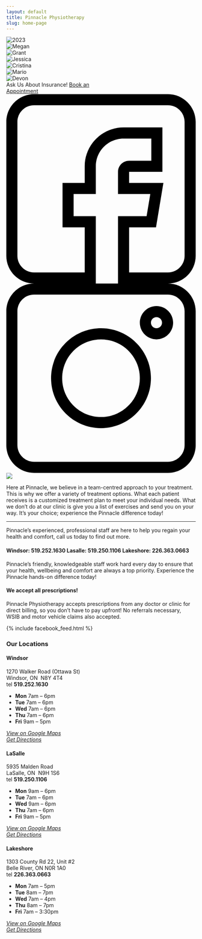 ```yaml
---
layout: default
title: Pinnacle Physiotherapy
slug: home-page
---
```


<div class="banner" style="clear: both; display: none;">
  <a href="/assets/docs/coronavirus.pdf">
    <img style="display: block; width: 100%;" src="/assets/img/covid.jpg"" />
  </a>
</div>

<div id="HomeSlider">
  <!-- <a href="/gives-back"><img src="/assets/img/gives-back.jpg" alt="Pinnacle Gives Back" /></a> -->
  <!-- <div><img src="/assets/img/jan2022.jpg" alt="2022" /></div>
  <div><img src="/assets/img/still-open-slider.jpg" alt="We're still open" /></div>
  <div><img src="/assets/img/open-now.jpg" alt="We are open" /></div> -->
  <!-- <div><img src="/assets/img/PinnaclePhysiotherapyWindsor2.jpg" alt="Gift of Health" /></div>
  <a href="https://windsorcancerfoundation.org/pinnacle-ornaments-for-patient-assistance-fund/?fbclid=IwAR3OX2wp3_58KJBdQ2Pxd-gIKQ8CyfX4TXpbKEyTpcrs2VUiSudl07ANeyo"><img src="/assets/img/PinnaclePhysiotherapyWindsor.jpg" alt="Ornaments for Patients" /></a> -->
  <div><img src="/assets/img/slider2023.jpg" alt="2023" /></div>
  <div><img src="/assets/img/slider1.jpg" alt="Megan" /></div>
  <div><img src="/assets/img/slider2.jpg" alt="Grant" /></div>
  <div><img src="/assets/img/slider3.jpg" alt="Jessica" /></div>
  <div><img src="/assets/img/slider4.jpg" alt="Cristina" /></div>
  <div><img src="/assets/img/slider5.jpg" alt="Mario" /></div>
  <div><img src="/assets/img/slider6.jpg" alt="Devon" /></div>
</div>

<div class="book-an-appointment">
  <span class="insurance">Ask Us About Insurance!</span>
  <a class="book" href="/book-an-appointment">Book an<br />Appointment</a>
  <a class="social facebook" href="https://www.facebook.com/pinnaclephysio/" target="_blank">
    <svg viewBox="0 0 512 512" xmlns="http://www.w3.org/2000/svg"><path d="M75 512h167V330h-60v-60h60v-75c0-41.355 33.645-75 75-75h75v60h-60c-16.543 0-30 13.457-30 30v60h87.293l-10 60H302v182h135c41.355 0 75-33.645 75-75V75c0-41.355-33.645-75-75-75H75C33.645 0 0 33.645 0 75v362c0 41.355 33.645 75 75 75zM30 75c0-24.813 20.188-45 45-45h362c24.813 0 45 20.188 45 45v362c0 24.813-20.188 45-45 45H332V360h72.707l20-120H332v-30h90V90H317c-57.898 0-105 47.102-105 105v45h-60v120h60v122H75c-24.813 0-45-20.188-45-45zm0 0"/></svg>
  </a>
  <a class="social instagram" href="https://www.instagram.com/pinnacle.physiotherapy/" target="_blank">
    <svg viewBox="0 0 512 512" xmlns="http://www.w3.org/2000/svg"><path d="M75 512h362c41.355 0 75-33.645 75-75V75c0-41.355-33.645-75-75-75H75C33.645 0 0 33.645 0 75v362c0 41.355 33.645 75 75 75zM30 75c0-24.813 20.188-45 45-45h362c24.813 0 45 20.188 45 45v362c0 24.813-20.188 45-45 45H75c-24.813 0-45-20.188-45-45zm0 0"/><path d="M256 391c74.438 0 135-60.563 135-135s-60.563-135-135-135-135 60.563-135 135 60.563 135 135 135zm0-240c57.898 0 105 47.102 105 105s-47.102 105-105 105-105-47.102-105-105 47.102-105 105-105zm0 0M406 151c24.813 0 45-20.188 45-45s-20.188-45-45-45-45 20.188-45 45 20.188 45 45 45zm0-60c8.27 0 15 6.73 15 15s-6.73 15-15 15-15-6.73-15-15 6.73-15 15-15zm0 0"/></svg>
  </a>
</div>
<main role="main" class="container">
  <section>
    <img class="small-vertical-space" src="/assets/img/home-icons.svg" />
    <p class="lead text-center">Here at Pinnacle, we believe in a team-centred approach to your treatment. This is why we offer a variety of treatment options. What each patient receives is a customized treatment plan to meet your individual needs.  What we don’t do at our clinic is give you a list of exercises and send you on your way. It’s your choice; experience the Pinnacle difference today!</p>
    <div class="contact-block vertical-space">
      <hr class="cta-border">
      <p class="text-center">Pinnacle’s experienced, professional staff are here to help you regain your health and comfort, call us today to find out more.</p>
      <h4 class="text-center">
        <span>Windsor: 519.252.1630</span> <span>Lasalle: 519.250.1106</span> <span>Lakeshore: 226.363.0663</span>
      </h4>
    </div>
    <p class="text-center lead">Pinnacle’s friendly, knowledgeable staff work hard every day to ensure that your health, wellbeing and comfort are always a top priority. Experience the Pinnacle hands-on difference today!</p>
    <h4 class="text-center">We accept all prescriptions!</h4>
    <p class="text-center bottom-space">Pinnacle Physiotherapy accepts prescriptions from any doctor or clinic for direct billing, so you don’t have to pay upfront! No referrals necessary, WSIB and motor vehicle claims also accepted.</p>
    <div class="clearfix">
      {% include facebook_feed.html %}
      <!-- <div id="gives-back">
        <img src="/assets/img/gives-back-banner.jpg" alt="Pinnacle Gives Back" style="max-width: 100%;" />
        <p>Pinnacle Physiotherapy and Antonino's Original Pizza are teaming up to give back to the community. Each month, one organization and one individual working the front lines of the pandemic will be awarded a free pizza luncheon or gift certificate.</p>
        <p>Our Pinnacle Physiotherapy team will review the nominations and randomly select winners, contact them and then share the delivery on our social media.</p>
        <p>Pinnacle Physiotherapy may just surprise you or your staff with Antonino's Original Pizza for lunch!</p>
        <p>
          <a href="/gives-back">Nominate Now!</a>
        </p>
      </div> -->
    </div>
  </section>
  <div class="home-locations clearfix">
    <h3>Our Locations</h3>
    <div>
      <h4>Windsor</h4>
      <p>1270 Walker Road (Ottawa St)<br>Windsor, ON &nbsp;N8Y 4T4<br>tel&nbsp;<strong>519.252.1630</strong></p>
      <ul class="hours-list"><li><strong>Mon</strong> 7am – 6pm</li><li><strong>Tue</strong> 7am – 6pm</li><li><strong>Wed</strong> 7am – 6pm</li><li><strong>Thu</strong> 7am – 6pm</li><li><strong>Fri</strong> 9am – 5pm</li></ul>
      <p><a rel="noreferrer noopener" href="https://www.google.ca/maps/place/Pinnacle+Rehabilitation/@42.3145049,-83.0017509,15z/data=!4m2!3m1!1s0x0:0x77a459995f9a96ad?sa=X&amp;ved=0CHcQ_BIwCmoVChMItOyck8bAyAIVhLgeCh3qZAyM" target="_blank"><em>View on Google Maps</em></a><em><br></em><a rel="noreferrer noopener" href="https://www.google.ca/maps/dir//Pinnacle+Rehabilitation,+1270+Walker+Rd,+Windsor,+ON+N8Y+4T4/@42.3145049,-83.0017509,15z/data=!4m12!1m3!3m2!1s0x0:0x77a459995f9a96ad!2sPinnacle+Rehabilitation!4m7!1m0!1m5!1m1!1s0x883b2c999abc2f8b:0x77a459995f9a96ad!2m2!1d-83.0017509!2d42.3145049" target="_blank"><em>Get Directions</em></a></p>
    </div>
    <div>
      <h4>LaSalle</h4>
      <p>5935 Malden Road<br>LaSalle, ON &nbsp;N9H 1S6<br>tel&nbsp;<strong>519.250.1106</strong></p>
      <ul class="hours-list"><li><strong>Mon</strong> 9am – 6pm</li><li><strong>Tue</strong> 7am – 6pm</li><li><strong>Wed</strong> 9am – 6pm</li><li><strong>Thu</strong> 7am – 6pm</li><li><strong>Fri</strong> 9am – 5pm</li></ul>
      <p><a rel="noreferrer noopener" href="https://www.google.com/maps/place/5935+Malden+Rd,+Windsor,+ON+N9H+1S6/@42.2455588,-83.0637101,17z/data=!3m1!4b1!4m5!3m4!1s0x883b2e15b52056e5:0x3b764a49549b091e!8m2!3d42.2455548!4d-83.0615161" target="_blank"><em>View on Google Maps</em></a><em><br></em><a rel="noreferrer noopener" href="https://www.google.com/maps/place/5935+Malden+Rd,+Windsor,+ON+N9H+1S6/@42.2455588,-83.0637101,17z/data=!3m1!4b1!4m5!3m4!1s0x883b2e15b52056e5:0x3b764a49549b091e!8m2!3d42.2455548!4d-83.0615161" target="_blank"><em>Get Directions</em></a></p>
    </div>
    <div>
      <h4>Lakeshore</h4>
      <p>1303 County Rd 22, Unit #2<br>Belle River, ON N0R 1A0<br>tel&nbsp;<strong>226.363.0663</strong></p>
      <ul class="hours-list"><li><strong>Mon</strong> 7am – 5pm</li><li><strong>Tue</strong> 8am – 7pm</li><li><strong>Wed</strong> 7am – 4pm</li><li><strong>Thu</strong> 8am – 7pm</li><li><strong>Fri</strong> 7am – 3:30pm</li></ul>
      <p><a rel="noreferrer noopener" href="https://www.google.ca/maps/place/1303+Essex+County+Rd+22,+Belle+River,+ON+N0R+1A0/@42.2964733,-82.7529518,17z/data=!3m1!4b1!4m5!3m4!1s0x883ad2915cc4c221:0xfc1abb3959fdb7b7!8m2!3d42.2964694!4d-82.7507631?hl=en" target="_blank"><em>View on Google Maps</em></a><em><br></em><a rel="noreferrer noopener" href="https://www.google.ca/maps/dir//1303+Essex+County+Rd+22,+Belle+River,+ON+N0R+1A0/@42.2964694,-82.7529518,17z/data=!4m16!1m7!3m6!1s0x883ad2915cc4c221:0xfc1abb3959fdb7b7!2s1303+Essex+County+Rd+22,+Belle+River,+ON+N0R+1A0!3b1!8m2!3d42.2964694!4d-82.7507631!4m7!1m0!1m5!1m1!1s0x883ad2915cc4c221:0xfc1abb3959fdb7b7!2m2!1d-82.7507631!2d42.2964694?hl=en" target="_blank"><em>Get Directions</em></a></p>
    </div>
  </div>
</main>
